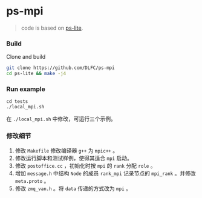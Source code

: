 # ps-mpi

> code is based on [ps-lite](https://github.com/dmlc/ps-lite). 

### Build

Clone and build

```bash
git clone https://github.com/DLFC/ps-mpi
cd ps-lite && make -j4
```

### Run example

```shell
cd tests
./local_mpi.sh
```

在 `./local_mpi.sh` 中修改，可运行三个示例。


### 修改细节

1. 修改 `Makefile` 修改编译器 `g++` 为 `mpic++` 。
2. 修改运行脚本和测试样例，使得其适合 `mpi` 启动。
3. 修改 `postoffice.cc` ，初始化时按 `mpi` 的 `rank` 分配 `role` 。
4. 增加 `message.h` 中结构 `Node` 的成员 `rank_mpi` 记录节点的 `mpi_rank` 。并修改 `meta.proto` 。
5. 修改 `zmq_van.h` 。将 `data` 传递的方式改为 `mpi` 。
